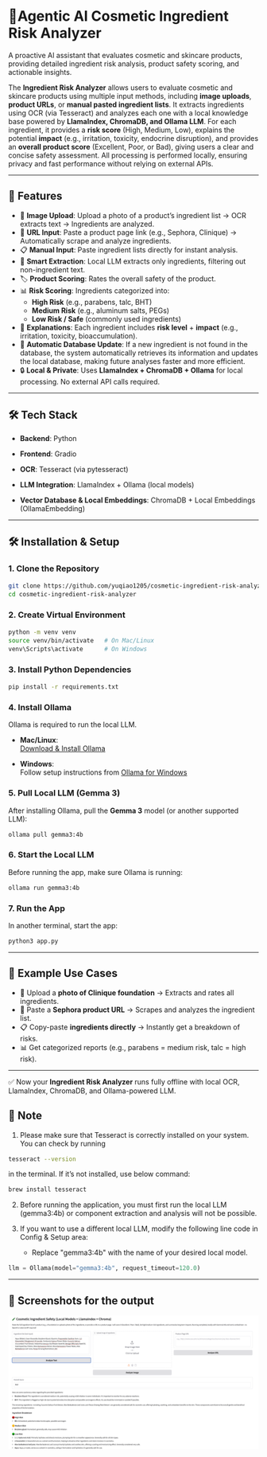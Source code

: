 # 🧴Agentic AI Cosmetic Ingredient Risk Analyzer
A proactive AI assistant that evaluates cosmetic and skincare products, providing detailed ingredient risk analysis, product safety scoring, and actionable insights.

The **Ingredient Risk Analyzer** allows users to evaluate cosmetic and skincare products using multiple input methods, including **image uploads**, **product URLs**, or **manual pasted ingredient lists**. It extracts ingredients using OCR (via Tesseract) and analyzes each one with a local knowledge base powered by **LlamaIndex, ChromaDB, and Ollama LLM**. For each ingredient, it provides a **risk score** (High, Medium, Low), explains the potential **impact** (e.g., irritation, toxicity, endocrine disruption), and provides an **overall product score** (Excellent, Poor, or Bad), giving users a clear and concise safety assessment. All processing is performed locally, ensuring privacy and fast performance without relying on external APIs.

---

## 🚀 Features
- 📸 **Image Upload**: Upload a photo of a product’s ingredient list → OCR extracts text → Ingredients are analyzed.
- 🔗 **URL Input**: Paste a product page link (e.g., Sephora, Clinique) → Automatically scrape and analyze ingredients.
- 📋 **Manual Input**: Paste ingredient lists directly for instant analysis.
- 🧠 **Smart Extraction**: Local LLM extracts only ingredients, filtering out non-ingredient text.
- 🏷 **Product Scoring**: Rates the overall safety of the product.
- 📊 **Risk Scoring**: Ingredients categorized into:
  - **High Risk** (e.g., parabens, talc, BHT)
  - **Medium Risk** (e.g., aluminum salts, PEGs)
  - **Low Risk / Safe** (commonly used ingredients)
- 📝 **Explanations**: Each ingredient includes **risk level** + **impact** (e.g., irritation, toxicity, bioaccumulation).
- 🔄 **Automatic Database Update**: If a new ingredient is not found in the database, the system automatically retrieves its information and updates the local database, making future analyses faster and more efficient.
- 🔒 **Local & Private**: Uses **LlamaIndex + ChromaDB + Ollama** for local processing. No external API calls required.


---

## 🛠 Tech Stack

- **Backend**: Python
- **Frontend**: Gradio

- **OCR**: Tesseract (via pytesseract) 

- **LLM Integration**: LlamaIndex + Ollama (local models)

- **Vector Database & Local Embeddings**: ChromaDB + Local Embeddings (OllamaEmbedding)

---

## 🛠 Installation & Setup

### 1. Clone the Repository
```bash
git clone https://github.com/yuqiao1205/cosmetic-ingredient-risk-analyzer.git
cd cosmetic-ingredient-risk-analyzer
```

### 2. Create Virtual Environment
```bash
python -m venv venv
source venv/bin/activate   # On Mac/Linux
venv\Scripts\activate      # On Windows
```

### 3. Install Python Dependencies
```bash
pip install -r requirements.txt
```

### 4. Install Ollama
Ollama is required to run the local LLM.

- **Mac/Linux**:  
  [Download & Install Ollama](https://ollama.ai/download)

- **Windows**:  
  Follow setup instructions from [Ollama for Windows](https://ollama.ai/download/windows)

### 5. Pull Local LLM (Gemma 3)
After installing Ollama, pull the **Gemma 3** model (or another supported LLM):
```bash
ollama pull gemma3:4b
```

### 6. Start the Local LLM
Before running the app, make sure Ollama is running:
```bash
ollama run gemma3:4b
```

### 7. Run the App
In another terminal, start the app:
```bash
python3 app.py
```

---

## 🧪 Example Use Cases
- 📸 Upload a **photo of Clinique foundation** → Extracts and rates all ingredients.
- 🔗 Paste a **Sephora product URL** → Scrapes and analyzes the ingredient list.
- 📋 Copy-paste **ingredients directly** → Instantly get a breakdown of risks.
- 📊 Get categorized reports (e.g., parabens = medium risk, talc = high risk).

---

✅ Now your **Ingredient Risk Analyzer** runs fully offline with local OCR, LlamaIndex, ChromaDB, and Ollama-powered LLM.

## 📌 Note
1. Please make sure that Tesseract is correctly installed on your system. You can check by running

```bash
tesseract --version
 ```
in the terminal. If it’s not installed, use below command:

```bash
brew install tesseract
```

2. Before running the application, you must first run the local LLM (gemma3:4b) or component extraction and analysis will not be possible.

3. If you want to use a different local LLM, modify the following line code in Config & Setup area:
   - Replace "gemma3:4b" with the name of your desired local model.

```python
llm = Ollama(model="gemma3:4b", request_timeout=120.0)
```

---
## 📸 Screenshots for the output
<img src="images/example.png" alt="app interface" width="600"/>